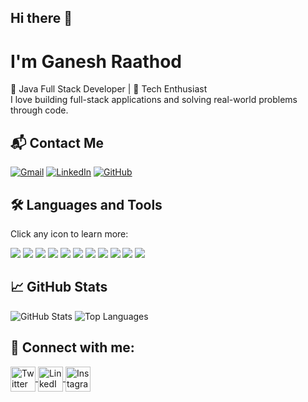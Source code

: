 ## Hi there 👋

# I'm Ganesh Raathod 

🎯 Java Full Stack Developer | 🚀 Tech Enthusiast  
I love building full-stack applications and solving real-world problems through code.

 <h2> 📬 Contact Me </h2>
<p align="left">
  <a href="mailto:saiganeshslt@gmail.com"><img src="https://img.shields.io/badge/Gmail-D14836?style=for-the-badge&logo=gmail&logoColor=white" alt="Gmail" /></a>
  <a href="https://www.linkedin.com/in/sai-ganesh-naik-b-3ba42424b/"><img src="https://img.shields.io/badge/LinkedIn-0077B5?style=for-the-badge&logo=linkedin&logoColor=white" alt="LinkedIn" /></a>
  <a href="https://github.com/thakuuurganesh"><img src="https://img.shields.io/badge/GitHub-181717?style=for-the-badge&logo=github&logoColor=white" alt="GitHub" /></a>
</p>

## 🛠️ Languages and Tools
Click any icon to learn more:

<p align="left">
  <a href="https://www.cprogramming.com/" target="_blank"><img src="https://img.shields.io/badge/C-00599C?style=for-the-badge&logo=c&logoColor=white"/></a>
  <a href="https://www.java.com/" target="_blank"><img src="https://img.shields.io/badge/Java-007396?style=for-the-badge&logo=java&logoColor=white"/></a>
  <a href="https://www.javascript.com/" target="_blank"><img src="https://img.shields.io/badge/JavaScript-F7DF1E?style=for-the-badge&logo=javascript&logoColor=black"/></a>
  <a href="https://reactjs.org/" target="_blank"><img src="https://img.shields.io/badge/React-20232A?style=for-the-badge&logo=react&logoColor=61DAFB"/></a>
  <a href="https://nodejs.org/" target="_blank"><img src="https://img.shields.io/badge/Node.js-339933?style=for-the-badge&logo=nodedotjs&logoColor=white"/></a>
  <a href="https://www.typescriptlang.org/" target="_blank"><img src="https://img.shields.io/badge/TypeScript-3178C6?style=for-the-badge&logo=typescript&logoColor=white"/></a>
  <a href="https://www.mongodb.com/" target="_blank"><img src="https://img.shields.io/badge/MongoDB-4EA94B?style=for-the-badge&logo=mongodb&logoColor=white"/></a>
  <a href="https://www.mysql.com/" target="_blank"><img src="https://img.shields.io/badge/MySQL-4479A1?style=for-the-badge&logo=mysql&logoColor=white"/></a>
  <a href="https://getbootstrap.com/" target="_blank"><img src="https://img.shields.io/badge/Bootstrap-563D7C?style=for-the-badge&logo=bootstrap&logoColor=white"/></a>
  <a href="https://redux.js.org/" target="_blank"><img src="https://img.shields.io/badge/Redux-593D88?style=for-the-badge&logo=redux&logoColor=white"/></a>
  <a href="https://www.python.org/" target="_blank"><img src="https://img.shields.io/badge/Python-3776AB?style=for-the-badge&logo=python&logoColor=white"/></a>
</p>

## 📈 GitHub Stats
![GitHub Stats](https://github-readme-stats.vercel.app/api?username=thakuuurganesh&show_icons=true&theme=radical)
![Top Languages](https://github-readme-stats.vercel.app/api/top-langs/?username=thakuuurganesh&layout=compact&theme=radical)

## 🔗 Connect with me:

<p align="left">
  <a href="https://twitter.com/saichouhan_1" target="_blank">
    <img src="https://img.icons8.com/color/48/twitter--v1.png" alt="Twitter" width="40" style="vertical-align: middle;"/>
  </a>
  <a href="https://www.linkedin.com/in/sai-ganesh-naik-b-3ba42424b/" target="_blank">
    <img src="https://img.icons8.com/color/48/linkedin.png" alt="LinkedIn" width="40" style="vertical-align: middle;"/>
  </a>
  <a href="https://www.instagram.com/sai_chouhan_1?igsh=YXdrbWh3YTc2MjZm" target="_blank">
    <img src="https://img.icons8.com/color/48/instagram-new.png" alt="Instagram" width="40" style="vertical-align: middle;"/>
  </a>
</p>


